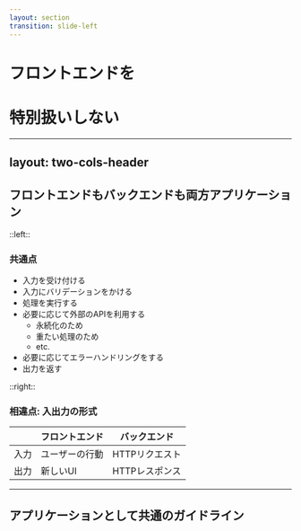 ```yaml
---
layout: section
transition: slide-left
---
```


# フロントエンドを
# 特別扱いしない

---
layout: two-cols-header
---

## フロントエンドもバックエンドも両方アプリケーション

::left::

### 共通点

- 入力を受け付ける
- 入力にバリデーションをかける
- 処理を実行する
- 必要に応じて外部のAPIを利用する
  - 永続化のため
  - 重たい処理のため
  - etc.
- 必要に応じてエラーハンドリングをする
- 出力を返す

::right::

### 相違点: 入出力の形式

| | フロントエンド | バックエンド |
|---|---|---|
| 入力 | ユーザーの行動 | HTTPリクエスト |
| 出力 | 新しいUI | HTTPレスポンス |

---

## アプリケーションとして共通のガイドライン